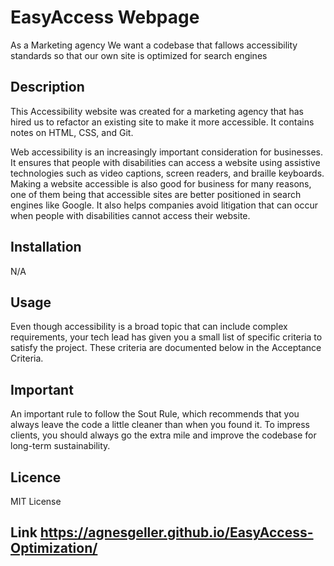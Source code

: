 # EasyAccess Webpage

As a Marketing agency We want a codebase that fallows accessibility standards so that our own site is optimized for search engines

## Description

This Accessibility website was created for a marketing agency that has hired us to refactor an existing site to make it more accessible. It contains notes on HTML, CSS, and Git.

Web accessibility is an increasingly important consideration for businesses. It ensures that people with disabilities can access a website using assistive technologies such as video captions, screen readers, and braille keyboards. Making a website accessible is also good for business for many reasons, one of them being that accessible sites are better positioned in search engines like Google. It also helps companies avoid litigation that can occur when people with disabilities cannot access their website.

## Installation

N/A

## Usage 

Even though accessibility is a broad topic that can include complex requirements, your tech lead has given you a small list of specific criteria to satisfy the project. These criteria are documented below in the Acceptance Criteria.

## Important

An important rule to follow  the Sout Rule, which recommends that you always leave the code a little cleaner than when you found it.
To impress clients, you should always go the extra mile and improve the codebase for long-term sustainability.

## Licence

MIT License

## Link  https://agnesgeller.github.io/EasyAccess-Optimization/
